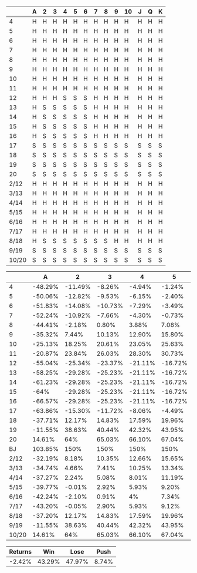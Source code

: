 |       | A   | 2   | 3   | 4   | 5   | 6   | 7   | 8   | 9   | 10  | J   | Q   | K   |
| ----- | --- | --- | --- | --- | --- | --- | --- | --- | --- | --- | --- | --- | --- |
| 4     | H   | H   | H   | H   | H   | H   | H   | H   | H   | H   | H   | H   | H   |
| 5     | H   | H   | H   | H   | H   | H   | H   | H   | H   | H   | H   | H   | H   |
| 6     | H   | H   | H   | H   | H   | H   | H   | H   | H   | H   | H   | H   | H   |
| 7     | H   | H   | H   | H   | H   | H   | H   | H   | H   | H   | H   | H   | H   |
| 8     | H   | H   | H   | H   | H   | H   | H   | H   | H   | H   | H   | H   | H   |
| 9     | H   | H   | H   | H   | H   | H   | H   | H   | H   | H   | H   | H   | H   |
| 10    | H   | H   | H   | H   | H   | H   | H   | H   | H   | H   | H   | H   | H   |
| 11    | H   | H   | H   | H   | H   | H   | H   | H   | H   | H   | H   | H   | H   |
| 12    | H   | H   | H   | S   | S   | S   | H   | H   | H   | H   | H   | H   | H   |
| 13    | H   | S   | S   | S   | S   | S   | H   | H   | H   | H   | H   | H   | H   |
| 14    | H   | S   | S   | S   | S   | S   | H   | H   | H   | H   | H   | H   | H   |
| 15    | H   | S   | S   | S   | S   | S   | H   | H   | H   | H   | H   | H   | H   |
| 16    | H   | S   | S   | S   | S   | S   | H   | H   | H   | H   | H   | H   | H   |
| 17    | S   | S   | S   | S   | S   | S   | S   | S   | S   | S   | S   | S   | S   |
| 18    | S   | S   | S   | S   | S   | S   | S   | S   | S   | S   | S   | S   | S   |
| 19    | S   | S   | S   | S   | S   | S   | S   | S   | S   | S   | S   | S   | S   |
| 20    | S   | S   | S   | S   | S   | S   | S   | S   | S   | S   | S   | S   | S   |
| 2/12  | H   | H   | H   | H   | H   | H   | H   | H   | H   | H   | H   | H   | H   |
| 3/13  | H   | H   | H   | H   | H   | H   | H   | H   | H   | H   | H   | H   | H   |
| 4/14  | H   | H   | H   | H   | H   | H   | H   | H   | H   | H   | H   | H   | H   |
| 5/15  | H   | H   | H   | H   | H   | H   | H   | H   | H   | H   | H   | H   | H   |
| 6/16  | H   | H   | H   | H   | H   | H   | H   | H   | H   | H   | H   | H   | H   |
| 7/17  | H   | H   | H   | H   | H   | H   | H   | H   | H   | H   | H   | H   | H   |
| 8/18  | H   | S   | S   | S   | S   | S   | S   | S   | H   | H   | H   | H   | H   |
| 9/19  | S   | S   | S   | S   | S   | S   | S   | S   | S   | S   | S   | S   | S   |
| 10/20 | S   | S   | S   | S   | S   | S   | S   | S   | S   | S   | S   | S   | S   |

|       | A       | 2       | 3       | 4       | 5       | 6       | 7       | 8       | 9       | 10      | J       | Q       | K       |
| ----- | ------- | ------- | ------- | ------- | ------- | ------- | ------- | ------- | ------- | ------- | ------- | ------- | ------- |
| 4     | -48.29% | -11.49% | -8.26%  | -4.94%  | -1.24%  | 1.11%   | -8.83%  | -15.93% | -24.07% | -34.39% | -34.39% | -34.39% | -34.39% |
| 5     | -50.06% | -12.82% | -9.53%  | -6.15%  | -2.40%  | -0.12%  | -11.94% | -18.81% | -26.66% | -36.62% | -36.62% | -36.62% | -36.62% |
| 6     | -51.83% | -14.08% | -10.73% | -7.29%  | -3.49%  | -1.30%  | -15.19% | -21.72% | -29.26% | -38.87% | -38.87% | -38.87% | -38.87% |
| 7     | -52.24% | -10.92% | -7.66%  | -4.30%  | -0.73%  | 2.92%   | -6.88%  | -21.06% | -28.54% | -37.14% | -37.14% | -37.14% | -37.14% |
| 8     | -44.41% | -2.18%  | 0.80%   | 3.88%   | 7.08%   | 11.50%  | 8.22%   | -5.99%  | -21.02% | -30.71% | -30.71% | -30.71% | -30.71% |
| 9     | -35.32% | 7.44%   | 10.13%  | 12.90%  | 15.80%  | 19.60%  | 17.19%  | 9.84%   | -5.22%  | -21.81% | -21.81% | -21.81% | -21.81% |
| 10    | -25.13% | 18.25%  | 20.61%  | 23.05%  | 25.63%  | 28.78%  | 25.69%  | 19.80%  | 11.65%  | -5.36%  | -5.36%  | -5.36%  | -5.36%  |
| 11    | -20.87% | 23.84%  | 26.03%  | 28.30%  | 30.73%  | 33.37%  | 29.21%  | 23%     | 15.83%  | 3.34%   | 3.34%   | 3.34%   | 3.34%   |
| 12    | -55.04% | -25.34% | -23.37% | -21.11% | -16.72% | -15.37% | -21.28% | -27.16% | -34%    | -42.87% | -42.87% | -42.87% | -42.87% |
| 13    | -58.25% | -29.28% | -25.23% | -21.11% | -16.72% | -15.37% | -26.91% | -32.36% | -38.72% | -46.95% | -46.95% | -46.95% | -46.95% |
| 14    | -61.23% | -29.28% | -25.23% | -21.11% | -16.72% | -15.37% | -32.13% | -37.19% | -43.09% | -50.74% | -50.74% | -50.74% | -50.74% |
| 15    | -64%    | -29.28% | -25.23% | -21.11% | -16.72% | -15.37% | -36.98% | -41.68% | -47.16% | -54.25% | -54.25% | -54.25% | -54.25% |
| 16    | -66.57% | -29.28% | -25.23% | -21.11% | -16.72% | -15.37% | -41.48% | -45.84% | -50.93% | -57.52% | -57.52% | -57.52% | -57.52% |
| 17    | -63.86% | -15.30% | -11.72% | -8.06%  | -4.49%  | 1.17%   | -10.68% | -38.20% | -42.32% | -46.44% | -46.44% | -46.44% | -46.44% |
| 18    | -37.71% | 12.17%  | 14.83%  | 17.59%  | 19.96%  | 28.34%  | 39.96%  | 10.60%  | -18.32% | -24.15% | -24.15% | -24.15% | -24.15% |
| 19    | -11.55% | 38.63%  | 40.44%  | 42.32%  | 43.95%  | 49.60%  | 61.60%  | 59.39%  | 28.76%  | -1.87%  | -1.87%  | -1.87%  | -1.87%  |
| 20    | 14.61%  | 64%     | 65.03%  | 66.10%  | 67.04%  | 70.40%  | 77.32%  | 79.18%  | 75.84%  | 43.50%  | 43.50%  | 43.50%  | 43.50%  |
| BJ    | 103.85% | 150%    | 150%    | 150%    | 150%    | 150%    | 150%    | 150%    | 150%    | 138.46% | 138.46% | 138.46% | 138.46% |
| 2/12  | -32.19% | 8.18%   | 10.35%  | 12.66%  | 15.65%  | 18.60%  | 16.55%  | 9.51%   | 0.01%   | -14.15% | -14.15% | -14.15% | -14.15% |
| 3/13  | -34.74% | 4.66%   | 7.41%   | 10.25%  | 13.34%  | 16.17%  | 12.24%  | 5.41%   | -3.77%  | -17.37% | -17.37% | -17.37% | -17.37% |
| 4/14  | -37.27% | 2.24%   | 5.08%   | 8.01%   | 11.19%  | 13.92%  | 7.95%   | 1.33%   | -7.52%  | -20.57% | -20.57% | -20.57% | -20.57% |
| 5/15  | -39.77% | -0.01%  | 2.92%   | 5.93%   | 9.20%   | 11.82%  | 3.70%   | -2.71%  | -11.22% | -23.73% | -23.73% | -23.73% | -23.73% |
| 6/16  | -42.24% | -2.10%  | 0.91%   | 4%      | 7.34%   | 9.88%   | -0.49%  | -6.68%  | -14.86% | -26.84% | -26.84% | -26.84% | -26.84% |
| 7/17  | -43.20% | -0.05%  | 2.90%   | 5.93%   | 9.12%   | 12.81%  | 5.38%   | -7.29%  | -14.98% | -25.86% | -25.86% | -25.86% | -25.86% |
| 8/18  | -37.20% | 12.17%  | 14.83%  | 17.59%  | 19.96%  | 28.34%  | 39.96%  | 10.60%  | -10.07% | -20.97% | -20.97% | -20.97% | -20.97% |
| 9/19  | -11.55% | 38.63%  | 40.44%  | 42.32%  | 43.95%  | 49.60%  | 61.60%  | 59.39%  | 28.76%  | -1.87%  | -1.87%  | -1.87%  | -1.87%  |
| 10/20 | 14.61%  | 64%     | 65.03%  | 66.10%  | 67.04%  | 70.40%  | 77.32%  | 79.18%  | 75.84%  | 43.50%  | 43.50%  | 43.50%  | 43.50%  |

| Returns | Win    | Lose   | Push  |
| ------- | ------ | ------ | ----- |
| -2.42%  | 43.29% | 47.97% | 8.74% |
